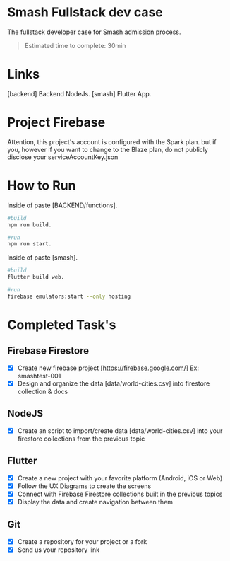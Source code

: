 # Smash Fullstack dev case
The fullstack developer case for Smash admission process. 

> Estimated time to complete: 30min

# Links
[backend] Backend NodeJs.
[smash] Flutter App.

# Project Firebase
Attention, this project's account is configured with the Spark plan. but if you,
however if you want to change to the Blaze plan, do not publicly disclose your serviceAccountKey.json

# How to Run
Inside of paste [BACKEND/functions].
```bash
#build
npm run build.

#run
npm run start.
```

Inside of paste [smash].
```bash
#build
flutter build web.

#run
firebase emulators:start --only hosting
```

# Completed Task's

## Firebase Firestore
 - [X] Create new firebase project [https://firebase.google.com/] Ex: smashtest-001
 - [X] Design and organize the data [data/world-cities.csv] into firestore collection & docs

## NodeJS
 - [X] Create an script to import/create data [data/world-cities.csv] into your firestore collections from the previous topic
 
## Flutter
 - [X] Create a new project with your favorite platform (Android, iOS or Web)
 - [X] Follow the UX Diagrams to create the screens
 - [X] Connect with Firebase Firestore collections built in the previous topics
 - [X] Display the data and create navigation between them
  
## Git
 - [X] Create a repository for your project or a fork
 - [X] Send us your repository link
